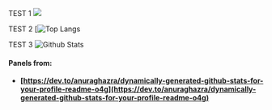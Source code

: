 TEST 1 ![](https://github-profile-summary-cards.vercel.app/api/cards/profile-details?username=datamesse&theme=synthwave)

TEST 2 [![Top Langs](https://github-readme-stats.vercel.app/api/top-langs/?username=datamesse&langs_count=8)

TEST 3 ![Github Stats](https://github-readme-stats.vercel.app/api?username=datamesse&theme=adical)


#### Panels from:
* **[https://dev.to/anuraghazra/dynamically-generated-github-stats-for-your-profile-readme-o4g](https://dev.to/anuraghazra/dynamically-generated-github-stats-for-your-profile-readme-o4g)**
